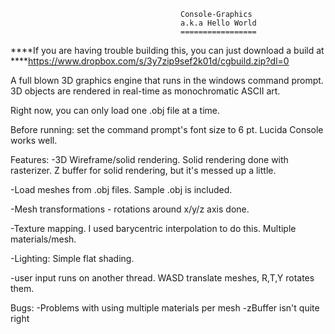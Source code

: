                                           Console-Graphics
                                          a.k.a Hello World
                                          =================
****If you are having trouble building this, you can just download a build at                                           ****https://www.dropbox.com/s/3y7zip9sef2k01d/cgbuild.zip?dl=0

A full blown 3D graphics engine that runs in the windows command prompt. 
3D objects are rendered in real-time as monochromatic ASCII art.

Right now, you can only load one .obj file at a time. 

Before running: set the command prompt's font size to 6 pt. Lucida Console works well.

Features:
-3D Wireframe/solid rendering. Solid rendering done with rasterizer. Z buffer for solid rendering, but it's messed up a little.

-Load meshes from .obj files. Sample .obj is included.

-Mesh transformations - rotations around x/y/z axis done.

-Texture mapping. I used barycentric interpolation to do this. Multiple materials/mesh.

-Lighting: Simple flat shading.

-user input runs on another thread. WASD translate meshes, R,T,Y rotates them.

Bugs:
-Problems with using multiple materials per mesh
-zBuffer isn't quite right

